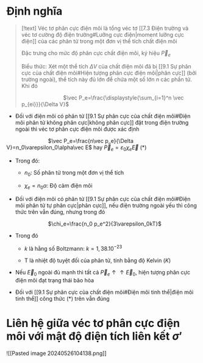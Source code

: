 
# Định nghĩa

>[!text]
>Véc tơ phân cực điện môi là tổng véc tơ [[7.3 Điện trường và véc tơ cường độ điện trường#Lưỡng cực điện|moment lưỡng cực điện]] của các phân tử trong một đơn vị thể tích chất điện môi 
>
>Đặc trưng cho mức độ phân cực chất điện môi, ký hiệu $\vec P_e$ 
>
>Biểu thức: Xét một thể tích $\Delta V$ của chất điện môi đã bị [[9.1 Sự phân cực của chất điện môi#Hiện tượng phân cực điện môi|phân cực]] (bởi trường ngoài), thể tích này đủ lớn để chứa một số lớn $n$ các phần tử. Khi đó
>
>$\hspace{3cm}$$\vec P_e=\frac{\displaystyle{\sum_{i=1}^n \vec p_{ei}}}{\Delta V}$
>

- Đối với điện môi có phân tử [[9.1 Sự phân cực của chất điện môi#Điện môi phân tử không phân cực|không phân cực]] đặt trong điện trường ngoài thì véc tơ phân cực điện môi được xác định

$\hspace{3cm}$$\vec P_e=\frac{n\vec p_e}{\Delta V}=n_0\varepsilon_0\alpha\vec E$  hay  $\vec P_e=\varepsilon_0 \chi_e \vec E$                 $(*)$ 

- Trong đó:

	- $n_0$: Số phân tử trong một đơn vị thể tích

	- $\chi_e=n_0 \alpha$: Độ cảm điện môi 

- Đối với điện môi có phân tử [[9.1 Sự phân cực của chất điện môi#Điện môi phân tử tự phân cực|phân cực]], nếu điện trường ngoài yếu thì công thức trên vẫn đúng, nhưng trong đó

$\hspace{3cm}$$\chi_e=\frac{n_0 p_e^2}{3\varepsilon_0kT}$

- Trong đó 

	- $k$ là hằng số Boltzmann: $k=1,38.10^{-23}$ 

	- T là nhiệt độ tuyệt đối của phân tử, tính bằng độ Kelvin $(K)$ 

- Nếu $\vec E_0$ ngoài đủ mạnh thì tất cả $\vec P_e \uparrow\uparrow \vec E_0$, hiện tượng phân cực điện môi đạt trạng thái bão hòa

- Đối với [[9.1 Sự phân cực của chất điện môi#Điện môi tinh thể|điện môi tinh thể]] công thức $(*)$ trên vẫn đúng

# Liên hệ giữa véc tơ phân cực điện môi với mật độ điện tích liên kết $\sigma'$ 

![[Pasted image 20240526104138.png]]